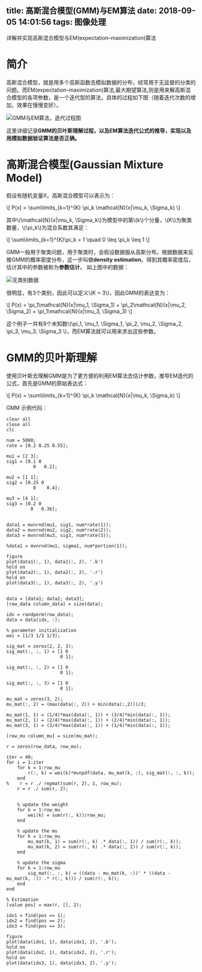 title: 高斯混合模型(GMM)与EM算法
date: 2018-09-05 14:01:56
tags: 图像处理
---
详解并实现高斯混合模型与EM(expectation–maximization)算法
<!--more-->

<script type="text/javascript" src="http://cdn.mathjax.org/mathjax/latest/MathJax.js?config=TeX-AMS-MML_HTMLorMML"></script>

# 简介
高斯混合模型，就是用多个高斯函数去模拟数据的分布，经常用于无监督的分类的问题。而EM(expectation–maximization)算法,最大期望算法,则是用来解高斯混合模型的各项参数，是一个迭代型的算法，具体的过程如下图（随着迭代次数的增加，效果在慢慢变好）。

![GMM与EM算法，迭代过程图](https://image.ibb.co/kdoswp/exp1.png)

这里详细记录**GMM的贝叶斯理解过程，以及EM算法迭代公式的推导，实现以及用模拟数据验证算法是否正确。**


# 高斯混合模型(Gaussian Mixture Model)
假设有随机变量X，高斯混合模型可以表示为：

\\[
P(x) = \sum\limits_{k=1}^{K} \pi_k \mathcal{N}(x|\mu_k, \Sigma_k)
\\]

其中\\(\mathcal{N}(x|\mu_k, \Sigma_k\\)为模型中的第\\(k\\)个分量，\\(K\\)为聚类数量，\\(\pi_k\\)为混合系数其满足：

\\[
\sum\limits_{k=1}^{K}\pi_k = 1 \quad 0 \leq \pi_k \leq 1
\\]

GMM一般用于聚类问题，用于聚类时，会假设数据服从高斯分布。根据数据来反推GMM的概率密度分布，这一步叫做**density estimation**。得到其概率密度后，估计其中的参数被称为**参数估计**。
如上图中的数据：

![无类别数据](https://image.ibb.co/eZZbNU/exp2.png)

很明显，有3个类别，因此可以定义\\(K = 3\\)，因此GMM的表达变为：

\\[
P(x) = \pi_1\mathcal{N}(x|\mu_1, \Sigma_1) + \pi_2\mathcal{N}(x|\mu_2, \Sigma_2) + \pi_1\mathcal{N}(x|\mu_3, \Sigma_3)
\\]

这个例子一共有9个未知数\\(\pi_1, \mu_1, \Sigma_1, \pi_2, \mu_2, \Sigma_2, \pi_3, \mu_3, \Sigma_3 \\)，而EM算法就可以用来求出这些参数。


# GMM的贝叶斯理解
使用贝叶斯去理解GMM是为了更方便的利用EM算法去估计参数，推导EM迭代的公式，首先是GMM的原始表达式：

\\[
P(x) = \sum\limits_{k=1}^{K} \pi_k \mathcal{N}(x|\mu_k, \Sigma_k)
\\]

GMM 示例代码：

    clear all
    close all
    clc

    num = 5000;
    rate = [0.2 0.25 0.55];

    mu1 = [2 3];
    sig1 = [0.1 0 
              0   0.2];

    mu2 = [1 1];
    sig2 = [0.25 0
              0    0.4];

    mu3 = [4 1];
    sig3 = [0.2 0
             0   0.36];


    data1 = mvnrnd(mu1, sig1, num*rate(1));
    data2 = mvnrnd(mu2, sig2, num*rate(2));
    data3 = mvnrnd(mu3, sig3, num*rate(3));

    %data1 = mvnrnd(mu1, sigma1, num*portion(1));

    figure
    plot(data1(:, 1), data1(:, 2), '.b')
    hold on
    plot(data2(:, 1), data2(:, 2), '.r')
    hold on
    plot(data3(:, 1), data3(:, 2), '.y')


    data = [data1; data2; data3];
    [row_data column_data] = size(data);

    idx = randperm(row_data);
    data = data(idx, :);

    % parameter initialization
    wei = [1/3 1/3 1/3];

    sig_mat = zeros(2, 2, 3);
    sig_mat(:, :, 1) = [1 0
                        0 1];

    sig_mat(:, :, 2) = [1 0
                        0 1];

    sig_mat(:, :, 3) = [1 0
                        0 1];

    mu_mat = zeros(3, 2);
    mu_mat(:, 2) = (max(data(:, 2)) + min(data(:,2)))/2;

    mu_mat(1, 1) = (1/4)*max(data(:, 1)) + (3/4)*min(data(:, 1));
    mu_mat(2, 1) = (2/4)*max(data(:, 1)) + (2/4)*min(data(:, 1));
    mu_mat(3, 1) = (3/4)*max(data(:, 1)) + (1/4)*min(data(:, 1));

    [row_mu column_mu] = size(mu_mat);

    r = zeros(row_data, row_mu);

    iter = 40;
    for i = 1:iter
        for k = 1:row_mu
            r(:, k) = wei(k)*mvnpdf(data, mu_mat(k, :), sig_mat(:, :, k));
        end
    %    r = r ./ repmat(sum(r, 2), 1, row_mu);
        r = r ./ sum(r, 2);


        % update the weight
        for k = 1:row_mu
            wei(k) = sum(r(:, k))/row_mu;
        end

        % update the mu
        for k = 1:row_mu
            mu_mat(k, 1) = sum(r(:, k) .* data(:, 1)) / sum(r(:, k));
            mu_mat(k, 2) = sum(r(:, k) .* data(:, 2)) / sum(r(:, k));
        end

        % update the sigma
        for k = 1:row_mu
            sig_mat(:, :, k) = ((data - mu_mat(k, :))' * ((data - mu_mat(k, :)) .* r(:, k))) / sum(r(:, k));
        end
    end

    % Estimation
    [value pos] = max(r, [], 2);

    idx1 = find(pos == 1);
    idx2 = find(pos == 2);
    idx3 = find(pos == 3);

    figure
    plot(data(idx1, 1), data(idx1, 2), '.b');
    hold on
    plot(data(idx2, 1), data(idx2, 2), '.r');
    hold on
    plot(data(idx3, 1), data(idx3, 2), '.y');
